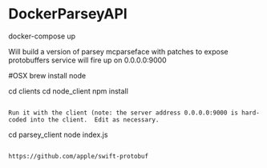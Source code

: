 # DockerParseyAPI

docker-compose up

Will build a version of parsey mcparseface with patches to expose protobuffers
service will fire up on 0.0.0.0:9000


#OSX
brew install node


cd clients
cd node_client
npm install
```

Run it with the client (note: the server address 0.0.0.0:9000 is hard-coded into the client.  Edit as necessary.
```
cd parsey_client
node index.js
```

https://github.com/apple/swift-protobuf
